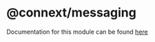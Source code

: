 # @connext/messaging

Documentation for this module can be found [here](https://docs.connext.network/en/latest/reference/messaging.html)
